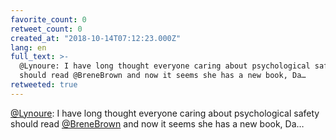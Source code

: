 ```yaml
---
favorite_count: 0
retweet_count: 0
created_at: "2018-10-14T07:12:23.000Z"
lang: en
full_text: >-
  @Lynoure: I have long thought everyone caring about psychological safety
  should read @BreneBrown and now it seems she has a new book, Da…
retweeted: true
---
```


[@Lynoure](https://twitter.com/Lynoure): I have long thought everyone caring
about psychological safety should read
[@BreneBrown](https://twitter.com/BreneBrown) and now it seems she has a new
book, Da…
